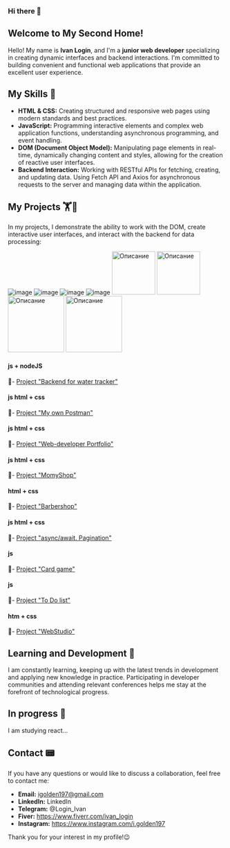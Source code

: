 ### Hi there 👋

## Welcome to My Second Home!

Hello! My name is **Ivan Login**, and I'm a **junior web developer** specializing in creating dynamic interfaces and backend interactions. I'm committed to building convenient and functional web applications that provide an excellent user experience.

## My Skills 💪
- **HTML & CSS:** Creating structured and responsive web pages using modern standards and best practices.
- **JavaScript:** Programming interactive elements and complex web application functions, understanding asynchronous programming, and event handling.
- **DOM (Document Object Model):** Manipulating page elements in real-time, dynamically changing content and styles, allowing for the creation of reactive user interfaces.
- **Backend Interaction:** Working with RESTful APIs for fetching, creating, and updating data. Using Fetch API and Axios for asynchronous requests to the server and managing data within the application.

## My Projects 🏋️🏅
In my projects, I demonstrate the ability to work with the DOM, create interactive user interfaces, and interact with the backend for data processing:

![image](https://github.com/VanoLogin/VanoLogin/assets/116017080/1a302725-8d29-4838-b3fd-71a37b57379b)
![image](https://github.com/VanoLogin/VanoLogin/assets/116017080/12b70f67-3648-44ed-9a34-5df31910649f)
![image](https://github.com/VanoLogin/VanoLogin/assets/116017080/9a4cc959-a155-426b-83aa-8a9a3de4440b)
![image](https://github.com/VanoLogin/VanoLogin/assets/116017080/8814465e-c22c-4a25-9fba-3d10192b2630)
<img src="https://github.com/user-attachments/assets/0e983383-0600-4293-b6f5-7e5df1b51290" alt="Описание" width="100"/>
<img src="https://github.com/user-attachments/assets/dabace68-679a-4e83-9afd-563760d0b3c2" alt="Описание" width="100"/>
<img src="https://github.com/user-attachments/assets/34ec75a4-2a04-4dde-b471-54a0bcd1edb5" alt="Описание" width="130"/>
<img src="https://github.com/user-attachments/assets/5b2634aa-3d47-4dae-babe-9e59c82273cf" alt="Описание" width="130"/>









#### js + nodeJS 

:rocket:- [Project "Backend for water tracker"](https://github.com/VanoLogin/Project-Water-Tracker-backend)



#### js html + css

👀- [Project "My own Postman"](https://github.com/VanoLogin/PostMan) 

#### js html + css

👀- [Project "Web-developer Portfolio"](https://vanologin.github.io/project-group-19/) 


#### js html + css

👀- [Project "MomyShop"](https://vanologin.github.io/Momyshop/) 

#### html + css

👀- [Project "Barbershop"](https://github.com/VanoLogin/barbershop_by_Login) 

#### js html + css

👀- [Project "async/await. Pagination"](https://github.com/VanoLogin/goit-js-hw-12) 

#### js
 
👀- [Project "Card game"](https://github.com/VanoLogin/card-Game) 

#### js
 
👀- [Project "To Do list"](https://github.com/VanoLogin/To-do-list) 

#### htm + css

👀- [Project "WebStudio"](https://vanologin.github.io/goit-markup-hw-08/index.html) 



## Learning and Development 🏃
I am constantly learning, keeping up with the latest trends in development and applying new knowledge in practice. Participating in developer communities and attending relevant conferences helps me stay at the forefront of technological progress.

## In progress 🏃
I am studying react...

## Contact 📟
If you have any questions or would like to discuss a collaboration, feel free to contact me:

- **Email:** igolden197@gmail.com
- **LinkedIn:** LinkedIn
- **Telegram:** @Login_Ivan
- **Fiver:** https://www.fiverr.com/ivan_login
- **Instagram:** https://www.instagram.com/i.golden197

Thank you for your interest in my profile!😉

